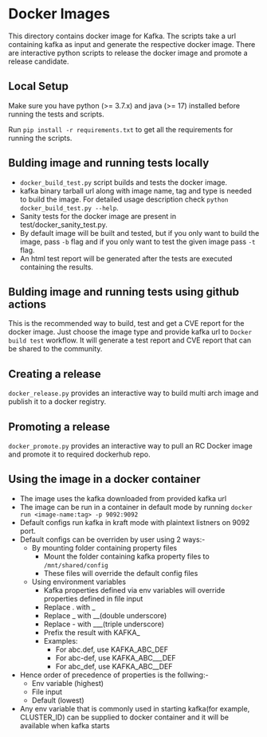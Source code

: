 Docker Images
=============

This directory contains docker image for Kafka.
The scripts take a url containing kafka as input and generate the respective docker image.
There are interactive python scripts to release the docker image and promote a release candidate.

Local Setup
-----------
Make sure you have python (>= 3.7.x) and java (>= 17) installed before running the tests and scripts.

Run `pip install -r requirements.txt` to get all the requirements for running the scripts.

Bulding image and running tests locally
---------------------------------------
- `docker_build_test.py` script builds and tests the docker image.
- kafka binary tarball url along with image name, tag and type is needed to build the image. For detailed usage description check `python docker_build_test.py --help`.
- Sanity tests for the docker image are present in test/docker_sanity_test.py.
- By default image will be built and tested, but if you only want to build the image, pass `-b` flag and if you only want to test the given image pass `-t` flag.
- An html test report will be generated after the tests are executed containing the results.

Bulding image and running tests using github actions
----------------------------------------------------
This is the recommended way to build, test and get a CVE report for the docker image.
Just choose the image type and provide kafka url to `Docker build test` workflow. It will generate a test report and CVE report that can be shared to the community.

Creating a release
------------------
`docker_release.py` provides an interactive way to build multi arch image and publish it to a docker registry.

Promoting a release
-------------------
`docker_promote.py` provides an interactive way to pull an RC Docker image and promote it to required dockerhub repo.

Using the image in a docker container
-------------------------------------
- The image uses the kafka downloaded from provided kafka url
- The image can be run in a container in default mode by running
`docker run <image-name:tag> -p 9092:9092`
- Default configs run kafka in kraft mode with plaintext listners on 9092 port.
- Default configs can be overriden by user using 2 ways:-
    - By mounting folder containing property files
        - Mount the folder containing kafka property files to `/mnt/shared/config`
        - These files will override the default config files
    - Using environment variables
        - Kafka properties defined via env variables will override properties defined in file input
        - Replace . with _
        - Replace _ with __(double underscore)
        - Replace - with ___(triple underscore)
        - Prefix the result with KAFKA_
        - Examples:
            - For abc.def, use KAFKA_ABC_DEF
            - For abc-def, use KAFKA_ABC___DEF
            - For abc_def, use KAFKA_ABC__DEF
- Hence order of precedence of properties is the follwing:-
    - Env variable (highest)
    - File input
    - Default (lowest)
- Any env variable that is commonly used in starting kafka(for example, CLUSTER_ID) can be supplied to docker container and it will be available when kafka starts
